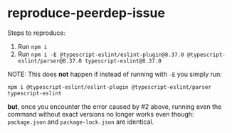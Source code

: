 # reproduce-peerdep-issue

Steps to reproduce:

1. Run `npm i`
2. Run `npm i -E @typescript-eslint/eslint-plugin@8.37.0 @typescript-eslint/parser@8.37.0 typescript-eslint@8.37.0`

NOTE: This does **not** happen if instead of running with `-E` you simply run:

```
npm i @typescript-eslint/eslint-plugin @typescript-eslint/parser typescript-eslint
```

**but**, once you encounter the error caused by #2 above, running even the command without exact versions no longer works even though: `package.json` and `package-lock.json` are identical.
